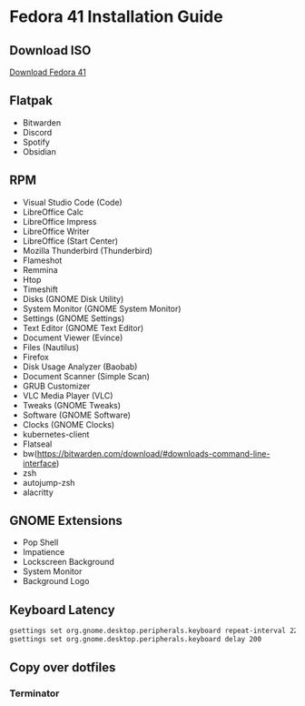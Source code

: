 # Fedora 41 Installation Guide

## Download ISO
[Download Fedora 41](https://fedoraproject.org/workstation/download)

## Flatpak
- Bitwarden
- Discord
- Spotify
- Obsidian

## RPM
- Visual Studio Code (Code)
- LibreOffice Calc
- LibreOffice Impress
- LibreOffice Writer
- LibreOffice (Start Center)
- Mozilla Thunderbird (Thunderbird)
- Flameshot
- Remmina
- Htop
- Timeshift
- Disks (GNOME Disk Utility)
- System Monitor (GNOME System Monitor)
- Settings (GNOME Settings)
- Text Editor (GNOME Text Editor)
- Document Viewer (Evince)
- Files (Nautilus)
- Firefox
- Disk Usage Analyzer (Baobab)
- Document Scanner (Simple Scan)
- GRUB Customizer
- VLC Media Player (VLC)
- Tweaks (GNOME Tweaks)
- Software (GNOME Software)
- Clocks (GNOME Clocks)
- kubernetes-client
- Flatseal
- bw(https://bitwarden.com/download/#downloads-command-line-interface)
- zsh
- autojump-zsh
- alacritty

## GNOME Extensions
- Pop Shell
- Impatience
- Lockscreen Background
- System Monitor
- Background Logo

## Keyboard Latency
```sh
gsettings set org.gnome.desktop.peripherals.keyboard repeat-interval 22
gsettings set org.gnome.desktop.peripherals.keyboard delay 200
```
## Copy over dotfiles
### Terminator
## 

